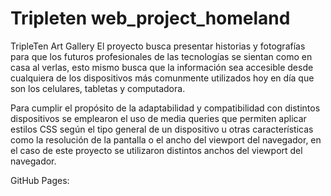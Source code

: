 # Tripleten web_project_homeland

TripleTen Art Gallery
El proyecto busca presentar historias y fotografías para que los futuros profesionales de las tecnologías se sientan como en casa al verlas, esto mismo busca que la información sea accesible desde cualquiera de los dispositivos más comunmente utilizados hoy en día que son los celulares, tabletas y computadora.

Para cumplir el propósito de la adaptabilidad y compatibilidad con distintos dispositivos se emplearon el uso de media queries que permiten aplicar estilos CSS según el tipo general de un dispositivo u otras características como la resolución de la pantalla o el ancho del viewport del navegador, en el caso de este proyecto se utilizaron distintos anchos del viewport del navegador.

GitHub Pages:
